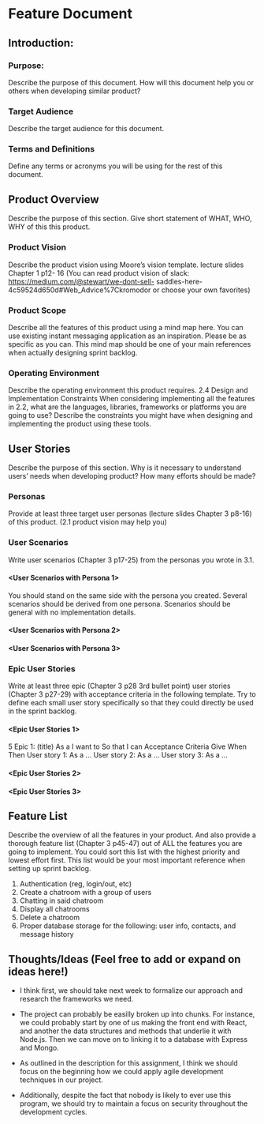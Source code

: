# Feature Document


## Introduction:
### Purpose:
Describe the purpose of this document. How will this document help you or others when
developing similar product?
### Target Audience
Describe the target audience for this document.
### Terms and Definitions
Define any terms or acronyms you will be using for the rest of this document.



## Product Overview
Describe the purpose of this section. Give short statement of WHAT, WHO, WHY of this
this product.

### Product Vision
Describe the product vision using Moore’s vision template. lecture slides Chapter 1 p12-
16 (You can read product vision of slack: https://medium.com/@stewart/we-dont-sell-
saddles-here-4c59524d650d#Web_Advice%7Ckromodor or choose your own favorites)

### Product Scope
Describe all the features of this product using a mind map here. You can use existing
instant messaging application as an inspiration. Please be as specific as you can. This
mind map should be one of your main references when actually designing sprint backlog.

### Operating Environment
Describe the operating environment this product requires.
2.4 Design and Implementation Constraints
When considering implementing all the features in 2.2, what are the languages, libraries,
frameworks or platforms you are going to use? Describe the constraints you might have
when designing and implementing the product using these tools.



## User Stories
Describe the purpose of this section. Why is it necessary to understand users’ needs when
developing product? How many efforts should be made?

### Personas
Provide at least three target user personas (lecture slides Chapter 3 p8-16) of this product.
(2.1 product vision may help you)

### User Scenarios
Write user scenarios (Chapter 3 p17-25) from the personas you wrote in 3.1.
#### <User Scenarios with Persona 1>
You should stand on the same side with the persona you created. Several scenarios
should be derived from one persona. Scenarios should be general with no implementation
details.
#### <User Scenarios with Persona 2>
#### <User Scenarios with Persona 3>

### Epic User Stories
Write at least three epic (Chapter 3 p28 3rd bullet point) user stories (Chapter 3 p27-29)
with acceptance criteria in the following template. Try to define each small user story
specifically so that they could directly be used in the sprint backlog.
#### <Epic User Stories 1>
<Lastname> 5
Epic 1: (title)
As a <type of user>
I want to <perform some task><including multiple connected features or one very
complex feature>
So that I can <achieve some goal>
Acceptance Criteria
Give <some condition>
When <some action is triggered>
Then <some desired outcome would occur>
<Breakdown the features to a single feature that can be implemented in a sprint>
User story 1:
As a <type of user> ...
User story 2:
As a <type of user> ...
User story 3:
As a <type of user> ...
#### <Epic User Stories 2>
#### <Epic User Stories 3>



## Feature List
Describe the overview of all the features in your product. And also provide a thorough
feature list (Chapter 3 p45-47) out of ALL the features you are going to implement. You
could sort this list with the highest priority and lowest effort first. This list would be your
most important reference when setting up sprint backlog.

1. Authentication (reg, login/out, etc)
2. Create a chatroom with a group of users
3. Chatting in said chatroom
4. Display all chatrooms
5. Delete a chatroom
6. Proper database storage for the following: user info, contacts, and message history





## Thoughts/Ideas (Feel free to add or expand on ideas here!)
* I think first, we should take next week to formalize our approach and research the frameworks we need.

* The project can probably be easilly broken up into chunks.
  For instance, we could probably start by one of us making the front end with React, and another the data structures and methods that underlie it with Node.js.
  Then we can move on to linking it to a database with Express and Mongo.

* As outlined in the description for this assignment, I think we should focus on the beginning how we could apply agile development techniques in our project.

* Additionally, despite the fact that nobody is likely to ever use this program, we should try to maintain a focus on security throughout the development cycles. 
